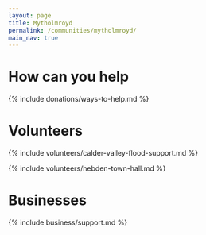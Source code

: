 ```yaml
---
layout: page
title: Mytholmroyd
permalink: /communities/mytholmroyd/
main_nav: true
---
```


# How can you help

{% include donations/ways-to-help.md %}

# Volunteers

{% include volunteers/calder-valley-flood-support.md %}

{% include volunteers/hebden-town-hall.md %}

# Businesses

{% include business/support.md %}
